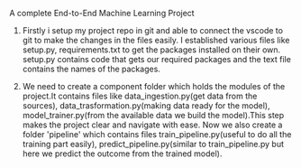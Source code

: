 A complete End-to-End Machine Learning Project

1) Firstly i setup my project repo in git and able to connect the vscode to git to make the changes in the files easily. I established various files like setup.py, requirements.txt to get the packages installed on their own. setup.py contains code that gets our required packages and the text file contains the names of the packages.

2) We need to create a component folder which holds the modules of the project.It contains files like data_ingestion.py(get data from the sources), data_trasformation.py(making data ready for the model), model_trainer.py(from the available data we build the model).This step makes the project clear and navigate with ease. Now we also create a folder 'pipeline' which contains files train_pipeline.py(useful to do all the training part easily), predict_pipeline.py(similar to train_pipeline.py but here we predict the outcome from the trained model).
